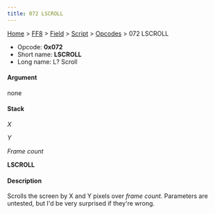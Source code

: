 ```yaml
---
title: 072 LSCROLL
---
```


[Home](../../../../Main%20Page.md.md) > [FF8](../../../../FF8.md) > [Field](../../../Field.md) > [Script](../../Script.md) > [Opcodes](../Opcodes.md) > 072 LSCROLL

-   Opcode: **0x072**
-   Short name: **LSCROLL**
-   Long name: L? Scroll

#### Argument

none

#### Stack

  
*X*

*Y*

*Frame count*

**LSCROLL**

#### Description

Scrolls the screen by X and Y pixels over *frame count*. Parameters are
untested, but I'd be very surprised if they're wrong.
